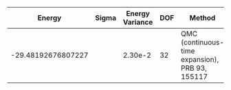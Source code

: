 | Energy              | Sigma    | Energy Variance | DOF | Method                                          | Data Repository |
|---------------------|----------|-----------------|-----|-------------------------------------------------|-----------------|
| -29.48192676807227  |          | 2.30e-2         | 32  | QMC (continuous-time expansion), PRB 93, 155117 | [SpinlesstV-LCT-INT](https://github.com/wangleiphy/SpinlesstV-LCT-INT) |
